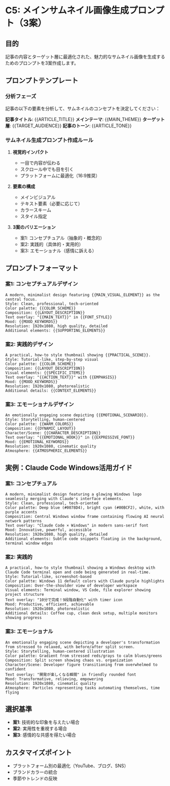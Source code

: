 # C5: メインサムネイル画像生成プロンプト（3案）

## 目的
記事の内容とターゲット層に最適化された、魅力的なサムネイル画像を生成するためのプロンプトを3案作成します。

## プロンプトテンプレート

### 分析フェーズ
記事の以下の要素を分析して、サムネイルのコンセプトを決定してください：

**記事タイトル**: {{ARTICLE_TITLE}}
**メインテーマ**: {{MAIN_THEME}}
**ターゲット層**: {{TARGET_AUDIENCE}}
**記事のトーン**: {{ARTICLE_TONE}}

### サムネイル生成プロンプト作成ルール

1. **視覚的インパクト**
   - 一目で内容が伝わる
   - スクロール中でも目を引く
   - プラットフォームに最適化（16:9推奨）

2. **要素の構成**
   - メインビジュアル
   - テキスト要素（必要に応じて）
   - カラースキーム
   - スタイル指定

3. **3案のバリエーション**
   - 案1: コンセプチュアル（抽象的・概念的）
   - 案2: 実践的（具体的・実用的）
   - 案3: エモーショナル（感情に訴える）

## プロンプトフォーマット

### 案1: コンセプチュアルデザイン
```
A modern, minimalist design featuring {{MAIN_VISUAL_ELEMENT}} as the central focus. 
Style: Clean, professional, tech-oriented
Color palette: {{COLOR_SCHEME}}
Composition: {{LAYOUT_DESCRIPTION}}
Text overlay: "{{MAIN_TEXT}}" in {{FONT_STYLE}}
Mood: {{MOOD_KEYWORDS}}
Resolution: 1920x1080, high quality, detailed
Additional elements: {{SUPPORTING_ELEMENTS}}
```

### 案2: 実践的デザイン
```
A practical, how-to style thumbnail showing {{PRACTICAL_SCENE}}.
Style: Tutorial-like, step-by-step visual
Color palette: {{COLOR_SCHEME}}
Composition: {{LAYOUT_DESCRIPTION}}
Visual elements: {{SPECIFIC_ITEMS}}
Text overlay: "{{ACTION_TEXT}}" with {{EMPHASIS}}
Mood: {{MOOD_KEYWORDS}}
Resolution: 1920x1080, photorealistic
Additional details: {{CONTEXT_ELEMENTS}}
```

### 案3: エモーショナルデザイン
```
An emotionally engaging scene depicting {{EMOTIONAL_SCENARIO}}.
Style: Storytelling, human-centered
Color palette: {{WARM_COLORS}}
Composition: {{DYNAMIC_LAYOUT}}
Character/Scene: {{CHARACTER_DESCRIPTION}}
Text overlay: "{{EMOTIONAL_HOOK}}" in {{EXPRESSIVE_FONT}}
Mood: {{EMOTIONAL_KEYWORDS}}
Resolution: 1920x1080, cinematic quality
Atmosphere: {{ATMOSPHERIC_ELEMENTS}}
```

## 実例：Claude Code Windows活用ガイド

### 案1: コンセプチュアル
```
A modern, minimalist design featuring a glowing Windows logo seamlessly merging with Claude's interface elements.
Style: Clean, professional, tech-oriented
Color palette: Deep blue (#0078D4), bright cyan (#00BCF2), white, with purple accents
Composition: Central Windows window frame containing flowing AI neural network patterns
Text overlay: "Claude Code × Windows" in modern sans-serif font
Mood: Innovative, powerful, accessible
Resolution: 1920x1080, high quality, detailed
Additional elements: Subtle code snippets floating in the background, terminal window edges
```

### 案2: 実践的
```
A practical, how-to style thumbnail showing a Windows desktop with Claude Code terminal open and code being generated in real-time.
Style: Tutorial-like, screenshot-based
Color palette: Windows 11 default colors with Claude purple highlights
Composition: Over-the-shoulder view of developer workspace
Visual elements: Terminal window, VS Code, file explorer showing project structure
Text overlay: "10分で完成！9段階自動化" with timer icon
Mood: Productive, efficient, achievable
Resolution: 1920x1080, photorealistic
Additional details: Coffee cup, clean desk setup, multiple monitors showing progress
```

### 案3: エモーショナル
```
An emotionally engaging scene depicting a developer's transformation from stressed to relaxed, with before/after split screen.
Style: Storytelling, human-centered illustration
Color palette: Gradient from stressed reds/grays to calm blues/greens
Composition: Split screen showing chaos vs. organization
Character/Scene: Developer figure transitioning from overwhelmed to confident
Text overlay: "開発が楽しくなる瞬間" in friendly rounded font
Mood: Transformative, relieving, empowering
Resolution: 1920x1080, cinematic quality
Atmosphere: Particles representing tasks automating themselves, time flying
```

## 選択基準
- **案1**: 技術的な印象を与えたい場合
- **案2**: 実用性を重視する場合
- **案3**: 感情的な共感を得たい場合

## カスタマイズポイント
- プラットフォーム別の最適化（YouTube、ブログ、SNS）
- ブランドカラーの統合
- 季節やトレンドの反映